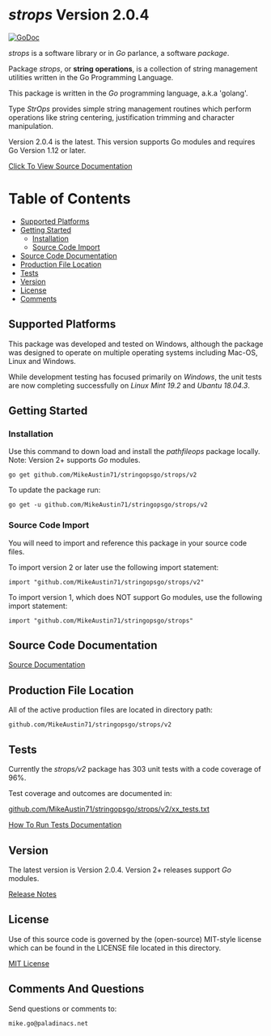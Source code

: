 # *strops* Version 2.0.4

[![GoDoc](https://godoc.org/github.com/MikeAustin71/stringopsgo/strops/v2?status.svg)](https://godoc.org/github.com/MikeAustin71/stringopsgo/strops/v2)

*strops* is a software library or in *Go* parlance, a software *package*.

Package *strops*, or **string operations**, is a collection of string
management utilities written in the Go Programming Language. 

This package is written in the *Go* programming language, a.k.a 'golang'.

Type *StrOps* provides simple string management routines which perform operations
like string centering, justification trimming and character manipulation.

Version 2.0.4 is the latest. This version supports Go modules and requires 
Go Version 1.12 or later. 

[Click To View Source Documentation](http://godoc.org/github.com/MikeAustin71/stringopsgo/strops/v2)    

# Table of Contents
+ [Supported Platforms](#supported-platforms)
+ [Getting Started](#getting-started)
    - [Installation](#installation)
    - [Source Code Import](#source-code-import)
+ [Source Code Documentation](#source-code-documentation)
+ [Production File Location](#production-file-location)
+ [Tests](#tests)
+ [Version](#version)
+ [License](#license)
+ [Comments](#comments-and-questions) 

## Supported Platforms
This package was developed and tested on Windows, although the package
was designed to operate on multiple operating systems including 
Mac-OS, Linux and Windows.

While development testing has focused primarily on *Windows*, the unit
tests are now completing successfully on *Linux Mint 19.2* and *Ubantu 18.04.3*.


## Getting Started

### Installation
Use this command to down load and install the *pathfileops* package
locally. Note: Version 2+ supports *Go* modules.

    go get github.com/MikeAustin71/stringopsgo/strops/v2

To update the package run:
    
    go get -u github.com/MikeAustin71/stringopsgo/strops/v2


### Source Code Import        
You will need to import and reference this package in your source code
files.

To import version 2 or later use the following import statement:

    import "github.com/MikeAustin71/stringopsgo/strops/v2"  


To import version 1, which does NOT support Go modules, use the following
import statement:

    import "github.com/MikeAustin71/stringopsgo/strops"

## Source Code Documentation
    
[Source Documentation](http://godoc.org/github.com/MikeAustin71/stringopsgo/strops/v2)    


## Production File Location
All of the active production files are located in directory path:

    github.com/MikeAustin71/stringopsgo/strops/v2

## Tests
Currently the *strops/v2* package has 303 unit tests with a code coverage
of 96%. 

Test coverage and outcomes are documented in:
 
[github.com/MikeAustin71/stringopsgo/strops/v2/xx_tests.txt](./strops/v2/xx_tests.txt)

[How To Run Tests Documentation](./strops/v2/wt_HowToRunTests.md)
   
## Version
The latest version is Version 2.0.4. Version 2+ releases support
*Go* modules. 

[Release Notes](./strops/v2/releasenotes.md)

## License

Use of this source code is governed by the (open-source)
MIT-style license which can be found in the LICENSE file
located in this directory.

[MIT License](./LICENSE)

## Comments And Questions

Send questions or comments to:

    mike.go@paladinacs.net



